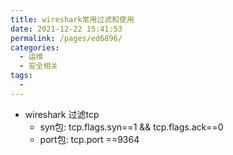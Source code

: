 ```yaml
---
title: wireshark常用过滤和使用
date: 2021-12-22 15:41:53
permalink: /pages/ed6896/
categories:
  - 运维
  - 安全相关
tags:
  - 
---
```



* wireshark 过滤tcp
    * syn包: tcp.flags.syn==1 && tcp.flags.ack==0 
    * port包: tcp.port ==9364
